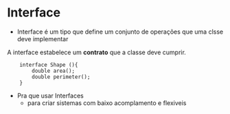 # Interface

- Interface é um tipo que define um conjunto de operações que uma clsse deve implementar

A interface estabelece um **contrato** que a classe deve cumprir.

        interface Shape (){
            double area();
            double perimeter();
        }

- Pra que usar Interfaces
  - para criar sistemas com baixo acomplamento e flexiveis 